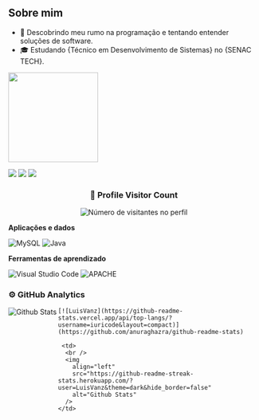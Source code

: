 ## Sobre mim

- 🤔 Descobrindo meu rumo na programação e tentando entender soluções de software.
- 🎓 Estudando {Técnico em Desenvolvimento de Sistemas} no {SENAC TECH}.

<div>
<a href = "https://github.com/anuraghazra/github-readme-stats">
  <img  height="180em"  src="https://github-readme-stats.vercel.app/api?username=LuisVanz&show_icons=true&count_private=true&theme=vue-dark"/>

  
</a>
</div>

 <a  height="40" width="50" href="https://instagram.com/luis_xvl" target="_blank"><img src="https://img.shields.io/badge/-Instagram-%23E4405F?style=for-the-badge&logo=instagram&logoColor=white" target="_blank"></a>
 <a height="40" width="50" href = "mailto:luisvanz21@gmail.com"><img src="https://img.shields.io/badge/-Gmail-%23333?style=for-the-badge&logo=gmail&logoColor=white" target="_blank"></a>
 <a height="40" width="50" href = "mailto:luisvanz21@gmail.com"><img src="https://img.shields.io/badge/LinkedIn-0077B5?style=for-the-badge&logo=linkedin&logoColor=white" target="_blank"></a> 

 <div align="center">
  <h3><b>📍 Profile Visitor Count</b></h3>
</div>

<p align="center">
  <img
    src="https://profile-counter.glitch.me/iuricode/count.svg"
    alt="Número de visitantes no perfil"
  />
</p>

**Aplicações e dados**

![MySQL](https://img.shields.io/badge/MySQL-00000F?style=for-the-badge&logo=mysql&logoColor=white)
![Java](https://img.shields.io/badge/Java-ED8B00?style=for-the-badge&logo=java&logoColor=white)

**Ferramentas de aprendizado**

![Visual Studio Code](https://img.shields.io/badge/-Visual%20Studio%20Code-333333?style=flat&logo=visual-studio-code&logoColor=007ACC)
![APACHE](https://img.shields.io/badge/Apache-CA2136?style=for-the-badge&logo=apache&logoColor=white)

### ⚙️ GitHub Analytics

<td>
      <img
        align="left"
        src="https://github-readme-stats.vercel.app/api/top-langs/?username=LuisVanz&theme=dark&hide_border=false&include_all_commits=true&count_private=true&layout=compact"
        alt="Github Stats"
      />
    </td>

    [![LuisVanz](https://github-readme-stats.vercel.app/api/top-langs/?username=iuricode&layout=compact)](https://github.com/anuraghazra/github-readme-stats)
    
     <td>
      <br />
      <img
        align="left"
        src="https://github-readme-streak-stats.herokuapp.com/?user=LuisVanz&theme=dark&hide_border=false"
        alt="Github Stats"
      />
    </td>
  </tr>
</table>


